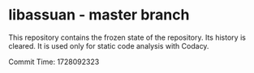 # libassuan - master branch

This repository contains the frozen state of the repository.
Its history is cleared. It is used only for static code
analysis with Codacy.

Commit Time: 1728092323